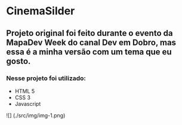 # CinemaSilder 

## Projeto original foi feito durante o evento da MapaDev Week do canal Dev em Dobro, mas essa é a minha versão com um tema que eu gosto. 


### Nesse projeto foi utilizado:
- HTML 5
- CSS 3
- Javascript


![] (./src/img/img-1.png)
